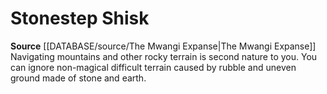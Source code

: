 ﻿---
id: '183'
name: Stonestep Shisk
rarity: Common
source: '[[DATABASE/source/The Mwangi Expanse|The Mwangi Expanse]]'
type: Heritage

---
# Stonestep Shisk

**Source** [[DATABASE/source/The Mwangi Expanse|The Mwangi Expanse]] 
Navigating mountains and other rocky terrain is second nature to you. You can ignore non-magical difficult terrain caused by rubble and uneven ground made of stone and earth.